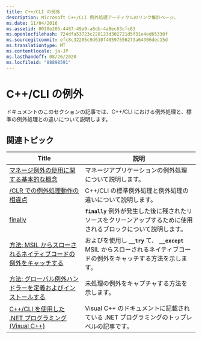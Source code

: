 ```yaml
---
title: C++/CLI の例外
description: Microsoft C++/CLI 例外処理アーティクルのリンク集計ページ。
ms.date: 11/04/2016
ms.assetid: 0010e205-4487-49a9-a8db-4a8ec63cfc83
ms.openlocfilehash: 724dfa53723c228123d302721d5f31e4ed65330f
ms.sourcegitcommit: efc8c32205c9d610f40597556273a64306dec15d
ms.translationtype: MT
ms.contentlocale: ja-JP
ms.lasthandoff: 08/26/2020
ms.locfileid: "88898591"
---
```

# <a name="exceptions-in-ccli"></a>C++/CLI の例外

ドキュメントのこのセクションの記事では、C++/CLI における例外処理と、標準の例外処理との違いについて説明します。

## <a name="related-articles"></a>関連トピック

|Title|説明|
|-----------|-----------------|
|[マネージ例外の使用に関する基本的な概念](../dotnet/basic-concepts-in-using-managed-exceptions.md)|マネージアプリケーションの例外処理について説明します。|
|[/CLR での例外処理動作の相違点](../dotnet/differences-in-exception-handling-behavior-under-clr.md)|C++/CLI の標準例外処理と例外処理の違いについて説明します。|
|[finally](../dotnet/finally.md)|**`finally`** 例外が発生した後に残されたリソースをクリーンアップするために使用されるブロックについて説明します。|
|[方法: MSIL からスローされるネイティブコードの例外をキャッチする](../dotnet/how-to-catch-exceptions-in-native-code-thrown-from-msil.md)|およびを使用し **`__try`** て、 **`__except`** MSIL からスローされるネイティブコードの例外をキャッチする方法を示します。|
|[方法: グローバル例外ハンドラーを定義およびインストールする](../dotnet/how-to-define-and-install-a-global-exception-handler.md)|未処理の例外をキャプチャする方法を示します。|
|[C++/CLI を使用した .NET プログラミング (Visual C++)](../dotnet/dotnet-programming-with-cpp-cli-visual-cpp.md)|Visual C++ のドキュメントに記載されている .NET プログラミングのトップレベルの記事です。|
